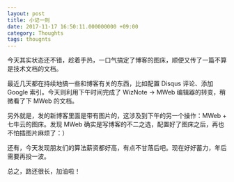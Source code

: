 ```yaml
---
layout: post
title: 小记一则
date: 2017-11-17 16:50:11.000000000 +09:00
category: Thoughts
tags: thougnts
---
```

今天其实状态还不错，趁着手热，一口气搞定了博客的图床，顺便又传了一篇不算是技术文档的文档。

最近几天都在持续地搞一些和博客有关的东西，比如配置 Disqus 评论、添加 Google 索引。今天则利用下午时间完成了 WizNote -> MWeb 编辑器的转变，稍微看了下 MWeb 的文档。

另外就是，发的新博客里面是带有图片的，这涉及到下午的另一个操作：MWeb + 七牛云的图床。发现 MWeb 确实是写博客的不二之选，配置好了图床之后，再也不怕插图片麻烦了：）

还有，今天发现朋友们的算法薪资都好高，有点不甘落后吧。现在好好蓄力，年后需要再投一波。

总之，路还很长，加油啦！

